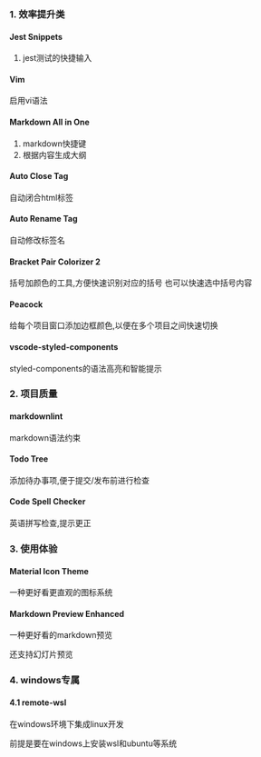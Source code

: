 ###  1. 效率提升类

#### Jest Snippets

1. jest测试的快捷输入

#### Vim

启用vi语法

#### Markdown All in One

1. markdown快捷键
2. 根据内容生成大纲

#### Auto Close Tag

自动闭合html标签

#### Auto Rename Tag

自动修改标签名

#### Bracket Pair Colorizer 2

括号加颜色的工具,方便快速识别对应的括号
也可以快速选中括号内容

#### Peacock

给每个项目窗口添加边框颜色,以便在多个项目之间快速切换

#### vscode-styled-components

styled-components的语法高亮和智能提示

### 2. 项目质量

#### markdownlint

markdown语法约束

#### Todo Tree

添加待办事项,便于提交/发布前进行检查

#### Code Spell Checker

英语拼写检查,提示更正


### 3. 使用体验

#### Material Icon Theme

一种更好看更直观的图标系统

#### Markdown Preview Enhanced

一种更好看的markdown预览

还支持幻灯片预览

### 4. windows专属

#### 4.1 remote-wsl

在windows环境下集成linux开发

前提是要在windows上安装wsl和ubuntu等系统
